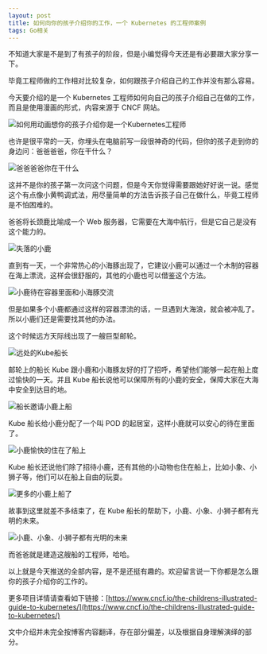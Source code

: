 ```yaml
---
layout: post
title: 如何向你的孩子介绍你的工作，一个 Kubernetes 的工程师案例
tags: Go相关
---
```


不知道大家是不是到了有孩子的阶段，但是小编觉得今天还是有必要跟大家分享一下。

毕竟工程师做的工作相对比较复杂，如何跟孩子介绍自己的工作并没有那么容易。

今天要介绍的是一个 Kubernetes 工程师如何向自己的孩子介绍自己在做的工作，而且是使用漫画的形式，内容来源于 CNCF 网站。

![如何用动画想你的孩子介绍你是一个Kubernetes工程师](https://raw.githubusercontent.com/ZhuPeng/pic/master/images/compress_image-20210124161810005.png)

也许是很平常的一天，你埋头在电脑前写一段很神奇的代码，但你的孩子走到你的身边问：爸爸爸爸，你在干什么？

![爸爸爸爸你在干什么](https://raw.githubusercontent.com/ZhuPeng/pic/master/images/compress_image-20210124162113070.png)

这并不是你的孩子第一次问这个问题，但是今天你觉得需要跟她好好说一说。感觉这个有点像小黄鸭调式法，用尽量简单的方法告诉孩子自己在做什么，毕竟工程师是不怕困难的。

爸爸将长颈鹿比喻成一个 Web 服务器，它需要在大海中航行，但是它自己是没有这个能力的。

![失落的小鹿](https://raw.githubusercontent.com/ZhuPeng/pic/master/images/compress_image-20210124162436354.png)

直到有一天，一个非常热心的小海豚出现了，它建议小鹿可以通过一个木制的容器在海上漂流，这样会很舒服的，其他的小鹿也可以借鉴这个方法。

![小鹿待在容器里面和小海豚交流](https://raw.githubusercontent.com/ZhuPeng/pic/master/images/compress_image-20210124162629759.png)

但是如果多个小鹿都通过这样的容器漂流的话，一旦遇到大海浪，就会被冲乱了。所以小鹿们还是需要找其他的办法。

这个时候远方天际线出现了一艘巨型邮轮。

![远处的Kube船长](https://raw.githubusercontent.com/ZhuPeng/pic/master/images/compress_image-20210124162819394.png)

邮轮上的船长 Kube 跟小鹿和小海豚友好的打了招呼，希望他们能够一起在船上度过愉快的一天。并且 Kube 船长说他可以保障所有的小鹿的安全，保障大家在大海中安全到达目的地。

![船长邀请小鹿上船](https://raw.githubusercontent.com/ZhuPeng/pic/master/images/compress_image-20210124163137896.png)

Kube 船长给小鹿分配了一个叫 POD 的起居室，这样小鹿就可以安心的待在里面了。

![小鹿愉快的住在了船上](https://raw.githubusercontent.com/ZhuPeng/pic/master/images/compress_image-20210124163251439.png)

Kube 船长还说他们除了招待小鹿，还有其他的小动物也住在船上，比如小象、小狮子等，他们可以在船上自由的玩耍。

![更多的小鹿上船了](https://raw.githubusercontent.com/ZhuPeng/pic/master/images/compress_image-20210124163446264.png)

故事到这里就差不多结束了，在 Kube 船长的帮助下，小鹿、小象、小狮子都有光明的未来。

![小鹿、小象、小狮子都有光明的未来](https://raw.githubusercontent.com/ZhuPeng/pic/master/images/compress_image-20210124163545174.png)

而爸爸就是建造这艘船的工程师，哈哈。

以上就是今天推送的全部内容，是不是还挺有趣的。欢迎留言说一下你都是怎么跟你的孩子介绍你的工作的。

更多项目详情请查看如下链接：[https://www.cncf.io/the-childrens-illustrated-guide-to-kubernetes/](https://www.cncf.io/the-childrens-illustrated-guide-to-kubernetes/)

文中介绍并未完全按博客内容翻译，存在部分偏差，以及根据自身理解演绎的部分。